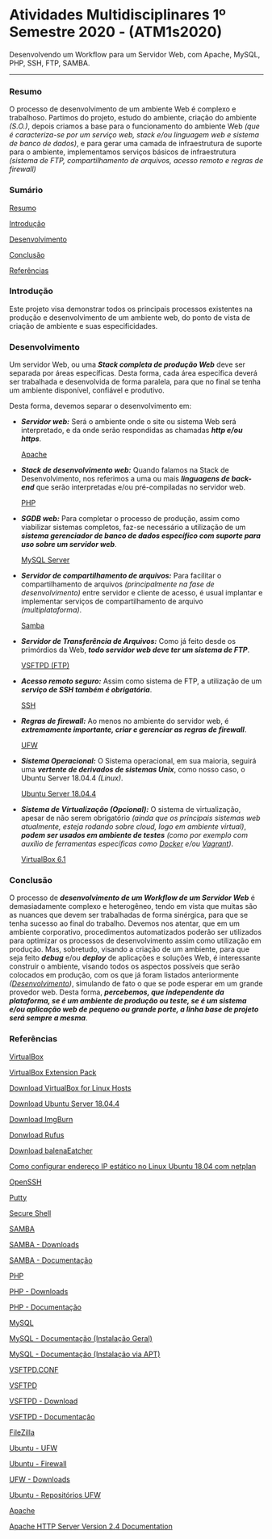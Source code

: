 # Atividades Multidisciplinares 1º Semestre 2020 - (ATM1s2020)
Desenvolvendo um Workflow para um Servidor Web, com Apache, MySQL, PHP, SSH, FTP, SAMBA.

------



### Resumo

O processo de desenvolvimento de um ambiente Web é complexo e trabalhoso. Partimos do projeto, estudo do ambiente, criação do ambiente *(S.O.)*, depois criamos a base para o funcionamento do ambiente Web *(que é caracteriza-se por um serviço web, stack e/ou linguagem web e sistema de banco de dados)*, e para gerar uma camada de infraestrutura de suporte para o ambiente, implementamos serviços básicos de infraestrutura *(sistema de FTP, compartilhamento de arquivos, acesso remoto e regras de firewall)*

### Sumário
[Resumo](#resumo)

[Introdução](#introdução)

[Desenvolvimento](#desenvolvimento)

[Conclusão](#conclusão)

[Referências](#referências)

### Introdução

Este projeto visa demonstrar todos os principais processos existentes na produção e desenvolvimento de um ambiente web, do ponto de vista de criação de ambiente e suas especificidades.

### Desenvolvimento

Um servidor Web, ou uma ***Stack completa de produção Web*** deve ser separada por áreas específicas. Desta forma, cada área específica deverá ser trabalhada e desenvolvida de forma paralela, para que no final se tenha um ambiente disponível, confiável e produtivo.

Desta forma, devemos separar o desenvolvimento em:

- ***Servidor web:*** Será o ambiente onde o site ou sistema Web será interpretado, e da onde serão respondidas as chamadas ***http e/ou https***.

  [Apache](https://github.com/gismarb/atm_1s2020/blob/master/setup/ubuntu_18.04/apache/README.md)

- ***Stack de desenvolvimento web:*** Quando falamos na Stack de Desenvolvimento, nos referimos a uma ou mais ***linguagens de back-end*** que serão interpretadas e/ou pré-compiladas no servidor web.

  [PHP](https://github.com/gismarb/atm_1s2020/blob/master/setup/ubuntu_18.04/php/README.md)

- ***SGDB web:*** Para completar o processo de produção, assim como viabilizar sistemas completos, faz-se necessário a utilização de um ***sistema gerenciador de banco de dados específico com suporte para uso sobre um servidor web***.

  [MySQL Server](https://github.com/gismarb/atm_1s2020/blob/master/setup/ubuntu_18.04/mysql/README.md)

- ***Servidor de compartilhamento de arquivos:*** Para facilitar o compartilhamento de arquivos *(principalmente na fase de desenvolvimento)* entre servidor e cliente de acesso, é usual implantar e implementar serviços de compartilhamento de arquivo *(multiplataforma)*.

  [Samba](https://github.com/gismarb/atm_1s2020/blob/master/setup/ubuntu_18.04/samba/README.md)

- ***Servidor de Transferência de Arquivos:*** Como já feito desde os primórdios da Web, ***todo servidor web deve ter um sistema de FTP***.

  [VSFTPD (FTP)](https://github.com/gismarb/atm_1s2020/blob/master/setup/ubuntu_18.04/ftp/README.md)

- ***Acesso remoto seguro:*** Assim como sistema de FTP, a utilização de um ***serviço de SSH também é obrigatória***.

  [SSH](https://github.com/gismarb/atm_1s2020/blob/master/setup/ubuntu_18.04/ssh/README.md)

- ***Regras de firewall:*** Ao menos no ambiente do servidor web, é ***extremamente importante, criar e gerenciar as regras de firewall***.

  [UFW](https://github.com/gismarb/atm_1s2020/blob/master/setup/ubuntu_18.04/firewall/README.md)

- ***Sistema Operacional:*** O Sistema operacional, em sua maioria, seguirá uma ***vertente de derivados de sistemas Unix***, como nosso caso, o Ubuntu Server 18.04.4 *(Linux)*.

  [Ubuntu Server 18.04.4](https://github.com/gismarb/atm_1s2020/blob/master/setup/ubuntu_18.04/ubuntu_server/README.md)

- ***Sistema de Virtualização (Opcional):*** O sistema de virtualização, apesar de não serem obrigatório *(ainda que os principais sistemas web atualmente, esteja rodando sobre cloud, logo em ambiente virtual)*, ***podem ser usados em ambiente de testes*** *(como por exemplo com auxílio de ferramentas específicas como [Docker](https://www.docker.com/) e/ou [Vagrant](https://www.vagrantup.com/))*.

  [VirtualBox 6.1](https://github.com/gismarb/atm_1s2020/blob/master/setup/ubuntu_18.04/virtualbox/README.md)

### Conclusão

O processo de ***desenvolvimento de um Workflow de um Servidor Web*** é demasiadamente complexo e heterogêneo, tendo em vista que muitas são as nuances que devem ser trabalhadas de forma sinérgica, para que se tenha sucesso ao final do trabalho. Devemos nos atentar, que em um ambiente corporativo, procedimentos automatizados poderão ser utilizados para optimizar os processos de desenvolvimento assim como utilização em produção. Mas, sobretudo, visando a criação de um ambiente, para que seja feito ***debug*** e/ou ***deploy*** de aplicações e soluções Web, é interessante construir o ambiente, visando todos os aspectos possíveis que serão colocados em produção, com os que já foram listados anteriormente *([Desenvolvimento](#desenvolvimento))*, simulando de fato o que se pode esperar em um grande provedor web. Desta forma, ***percebemos, que independente da plataforma, se é um ambiente de produção ou teste, se é um sistema e/ou aplicação web de pequeno ou grande porte, a linha base de projeto será sempre a mesma***.

### Referências

[VirtualBox](https://www.virtualbox.org/)

[VirtualBox Extension Pack](https://download.virtualbox.org/virtualbox/6.1.10/VirtualBoxSDK-6.1.10-138449.zip)

[Download VirtualBox for Linux Hosts](https://www.virtualbox.org/wiki/Linux_Downloads)

[Download Ubuntu Server 18.04.4](https://ubuntu.com/download/server/thank-you?version=18.04.4&architecture=amd64)

[Download ImgBurn](http://ultradownloads.com.br/download/ImgBurn/)

[Donwload Rufus](https://rufus.ie/)

[Download balenaEatcher](https://www.balena.io/etcher/)

[Como configurar endereço IP estático no Linux Ubuntu 18.04 com netplan](http://www.bosontreinamentos.com.br/linux/como-configurar-endereco-ip-estatico-no-linux-ubuntu-18-04-com-netplan/)

[OpenSSH](https://www.openssh.com/)

[Putty](https://www.putty.org/)

[Secure Shell](https://pt.wikipedia.org/wiki/Secure_Shell)

[SAMBA](https://www.samba.org/)

[SAMBA - Downloads](https://www.samba.org/samba/download/)

[SAMBA - Documentação](https://www.samba.org/samba/docs/)

[PHP](https://www.php.net/)

[PHP - Downloads](https://www.php.net/downloads)

[PHP - Documentação](https://www.php.net/docs.php)

[MySQL](https://www.mysql.com/)

[MySQL - Documentação (Instalação Geral)](https://dev.mysql.com/doc/refman/8.0/en/installing.html)

[MySQL - Documentação (Instalação via APT)](https://dev.mysql.com/doc/mysql-apt-repo-quick-guide/en/)

[VSFTPD.CONF](http://vsftpd.beasts.org/vsftpd_conf.html)

[VSFTPD](https://security.appspot.com/vsftpd.html)

[VSFTPD - Download](https://security.appspot.com/vsftpd.html#download)

[VSFTPD - Documentação](https://security.appspot.com/vsftpd.html#docs)

[FileZilla](https://filezilla-project.org/)

[Ubuntu - UFW](http://wiki.ubuntu-br.org/UFW)

[Ubuntu - Firewall](http://wiki.ubuntu-br.org/Firewall)

[UFW - Downloads](https://pkgs.org/download/ufw)

[Ubuntu - Repositórios UFW](https://ubuntu.pkgs.org/)

[Apache](https://httpd.apache.org/)

[Apache HTTP Server Version 2.4 Documentation](https://httpd.apache.org/docs/2.4/)

